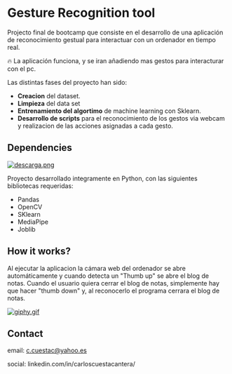 # Gesture Recognition tool

Projecto final de bootcamp que consiste en el desarrollo de una aplicación de reconocimiento gestual para interactuar con un ordenador en tiempo real.

:fire: La aplicación funciona, y se iran añadiendo mas gestos para interacturar con el pc.

Las distintas fases del proyecto han sido:

- **Creacion** del dataset.
- **Limpieza** del data set
- **Entrenamiento del algortimo** de machine learning con Sklearn.
- **Desarrollo de scripts** para el reconocimiento de los gestos via webcam y realizacion de las acciones asignadas a cada gesto.

## Dependencies

[![descarga.png](https://i.postimg.cc/Cx2qkPqQ/descarga.png)](https://postimg.cc/w1hMdkFX)

Proyecto desarrollado integramente en Python, con las siguientes bibliotecas requeridas:

- Pandas
- OpenCV
- SKlearn
- MediaPipe
- Joblib

## How it works?

Al ejecutar la aplicacion la cámara web del ordenador se abre automáticamente y cuando detecta un "Thumb up" se abre el blog de notas. Cuando el usuario quiera cerrar el blog de notas, simplemente hay que hacer "thumb down" y, al reconocerlo el programa cerrara el blog de notas.

[![giphy.gif](https://i.postimg.cc/J7Tkrkv4/giphy.gif)](https://postimg.cc/Cdq1JzwW)

## Contact

email: c.cuestac@yahoo.es

social: linkedin.com/in/carloscuestacantera/
